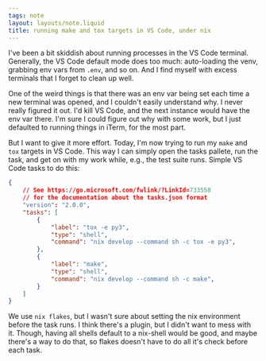 ```yaml
---
tags: note
layout: layouts/note.liquid
title: running make and tox targets in VS Code, under nix
---
```


I've been a bit skiddish about running processes in the VS Code terminal.  Generally, the VS Code default mode does too much: auto-loading the venv, grabbing env vars from `.env`, and so on.  And I find myself with excess terminals that I forget to clean up well.

One of the weird things is that there was an env var being set each time a new terminal was opened, and I couldn't easily understand why.  I never really figured it out.  I'd kill VS Code, and the next instance would have the env var there.  I'm sure I could figure out why with some work, but I just defaulted to running things in iTerm, for the most part.

But I want to give it more effort.  Today, I'm now trying to run my `make` and `tox` targets in VS Code.  This way I can simply open the tasks pallete, run the task, and get on with my work while, e.g., the test suite runs.  Simple VS Code tasks to do this:

```json
{
    // See https://go.microsoft.com/fwlink/?LinkId=733558
    // for the documentation about the tasks.json format
    "version": "2.0.0",
    "tasks": [
        {
            "label": "tox -e py3",
            "type": "shell",
            "command": "nix develop --command sh -c tox -e py3",
        },
        {
            "label": "make",
            "type": "shell",
            "command": "nix develop --command sh -c make",
        }
    ]
}
```

We use `nix flakes`, but I wasn't sure about setting the nix environment before the task runs.  I think there's a plugin, but I didn't want to mess with it.  Though, having all shells default to a nix-shell would be good, and maybe there's a way to do that, so flakes doesn't have to do all it's check before each task.

